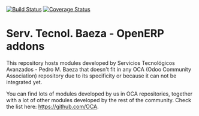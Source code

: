 [![Build Status](https://travis-ci.org/serviciosbaeza/odoo-addons.svg?branch=7.0)](https://travis-ci.org/serviciosbaeza/odoo-addons)
[![Coverage Status](https://img.shields.io/coveralls/serviciosbaeza/odoo-addons/badge.png?branch=7.0)](https://coveralls.io/r/serviciosbaeza/odoo-addons?branch=7.0)

Serv. Tecnol. Baeza - OpenERP addons
====================================

This repository hosts modules developed by Servicios Tecnológicos Avanzados - 
Pedro M. Baeza that doesn't fit in any OCA (Odoo Community Association) 
repository due to its specificity or because it can not be integrated yet.

You can find lots of modules developed by us in OCA repositories, together with
a lot of other modules developed by the rest of the community. Check the list
here: https://github.com/OCA.
